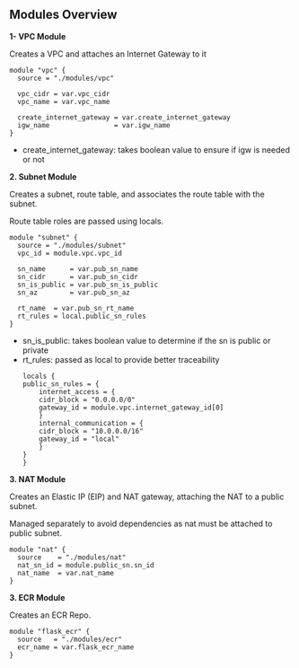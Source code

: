 ## Modules Overview
**1- VPC Module**

Creates a VPC and attaches an Internet Gateway to it
```hcl
module "vpc" {
  source = "./modules/vpc"

  vpc_cidr = var.vpc_cidr
  vpc_name = var.vpc_name

  create_internet_gateway = var.create_internet_gateway
  igw_name                = var.igw_name
}
```
 - create_internet_gateway: takes boolean value to ensure if igw is needed or not

**2. Subnet Module**

Creates a subnet, route table, and associates the route table with the subnet. 

Route table roles are passed using locals.
```hcl
module "subnet" {
  source = "./modules/subnet"
  vpc_id = module.vpc.vpc_id

  sn_name      = var.pub_sn_name
  sn_cidr      = var.pub_sn_cidr
  sn_is_public = var.pub_sn_is_public
  sn_az        = var.pub_sn_az

  rt_name  = var.pub_sn_rt_name
  rt_rules = local.public_sn_rules
}
```
- sn_is_public: takes boolean value to determine if the sn is public or private
- rt_rules: passed as local to provide better traceability
    ```hcl
    locals {
    public_sn_rules = {
        internet_access = {
        cidr_block = "0.0.0.0/0"
        gateway_id = module.vpc.internet_gateway_id[0]
        }
        internal_communication = {
        cidr_block = "10.0.0.0/16"
        gateway_id = "local"
        }
    }
    }
    ```



**3. NAT Module**

Creates an Elastic IP (EIP) and NAT gateway, attaching the NAT to a public subnet. 

Managed separately to avoid dependencies as nat must be attached to public subnet.

```hcl
module "nat" {
  source    = "./modules/nat"
  nat_sn_id = module.public_sn.sn_id
  nat_name  = var.nat_name
}
```

**3. ECR Module**

Creates an ECR Repo. 

```hcl
module "flask_ecr" {
  source   = "./modules/ecr"
  ecr_name = var.flask_ecr_name
}
```